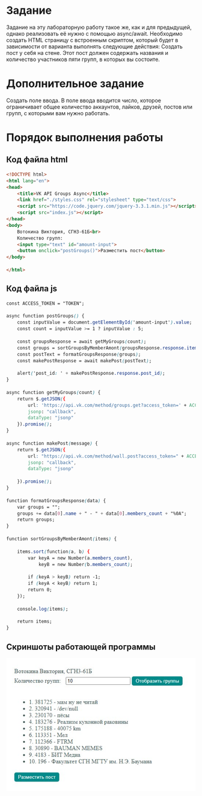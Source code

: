 # Задание
Задание на эту лабораторную работу такое же, как и для предыдущей, однако
реализовать её нужно с помощью async/await. Необходимо создать HTML страницу с встроенным скриптом, который будет в зависимости от варианта выполнять следующие действия: Создать пост у себя на стене. Этот пост должен содержать названия и количество участников пяти групп, в которых вы состоите.

# Дополнительное задание 
Создать поле ввода. В поле ввода вводится число, которое ограничивает общее
количество аккаунтов, лайков, друзей, постов или групп, с которыми вам нужно
работать.
# Порядок выполнения работы
## Код файла html
```html
<!DOCTYPE html>
<html lang="en">
<head>
    <title>VK API Groups Async</title>
    <link href="./styles.css" rel="stylesheet" type="text/css">
    <script src="https://code.jquery.com/jquery-3.3.1.min.js"></script>
    <script src="index.js"></script>
</head>
<body>
    Вотокина Виктория, СГН3-61Б<br>
    Количество групп:
    <input type="text" id="amount-input">
    <button onclick="postGroups()">Разместить пост</button>
</body>

</html>
```

## Код файла js
```css
const ACCESS_TOKEN = "TOKEN";

async function postGroups() {
    const inputValue = document.getElementById('amount-input').value;
    const count = inputValue >= 1 ? inputValue : 5;

    const groupsResponse = await getMyGroups(count);
    const groups = sortGroupsByMemberAmont(groupsResponse.response.items);
    const postText = formatGroupsResponse(groups);
    const makePostResponse = await makePost(postText);
 
    alert('post_id: ' + makePostResponse.response.post_id);
}

async function getMyGroups(count) {
    return $.getJSON({
        url: 'https://api.vk.com/method/groups.get?access_token=' + ACCESS_TOKEN + '&v=5.131&filter=publics&extended=1&fields=members_count',
        jsonp: "callback",
        dataType: "jsonp"
    }).promise();
}

async function makePost(message) {
    return $.getJSON({
        url: "https://api.vk.com/method/wall.post?access_token=" + ACCESS_TOKEN + "&v=5.131&&message=" + message,
        jsonp: "callback",
        dataType: "jsonp"
    
    }).promise();
}

function formatGroupsResponse(data) {
    var groups = "";
    groups += data[0].name + " - " + data[0].members_count + "%0A";
    return groups;
}

function sortGroupsByMemberAmont(items) {

    items.sort(function(a, b) {
        var keyA = new Number(a.members_count),
            keyB = new Number(b.members_count);

        if (keyA > keyB) return -1;
        if (keyA < keyB) return 1;
        return 0;
    });

    console.log(items);
   
    return items;
}
```


## Скриншоты работающей программы
![Список групп](Lab_6.jpg)
